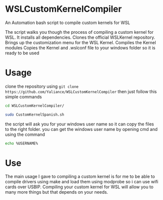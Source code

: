 # WSLCustomKernelCompiler

An Automation bash script to compile custom kernels for WSL

The script walks you though the process of compiling a custom kernel for WSL. 
It installs all dependencies.
Clones the official WSLKernel repository.
Brings up the customization menu for the WSL Kernel. 
Compiles the Kernel modules
Copies the Kernel and .wslconf file to your windows folder so it is ready to be used 

# Usage
clone the repository using ```git clone https://github.com/Yaliance/WSLCustomKernelCompiler```
then just follow this simple commands
```bash
cd WSLCustomKernelCompiler/
```
```bash
sudo CustomKernelSpanish.sh
```
the script will ask you for your windows user name so it can copy the files to the right folder. you can get the windows user name by opening cmd and using the command
```bash
echo %USERNAME%
```

# Use
The main usage I gave to compiling a custom kernel is for me to be able to compile drivers using make and load them using modprobe so i can use wifi cards over USBIP.
Compiling your custom kernel for WSL will allow you to many more things but that depends on your needs.
